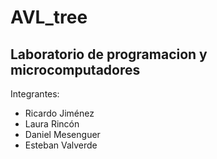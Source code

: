 # AVL_tree
## Laboratorio de programacion y microcomputadores

Integrantes:
* Ricardo Jiménez
* Laura Rincón
* Daniel Mesenguer
* Esteban Valverde
